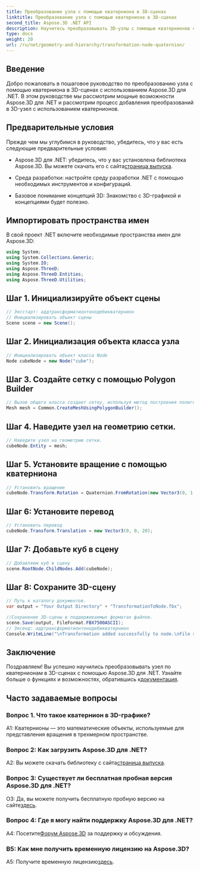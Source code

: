 ```yaml
---
title: Преобразование узла с помощью кватерниона в 3D-сценах
linktitle: Преобразование узла с помощью кватерниона в 3D-сценах
second_title: Aspose.3D .NET API
description: Научитесь преобразовывать 3D-узлы с помощью кватернионов с помощью Aspose.3D для .NET. Пошаговое руководство для начинающих.
type: docs
weight: 20
url: /ru/net/geometry-and-hierarchy/transformation-node-quaternion/
---
```

## Введение

Добро пожаловать в пошаговое руководство по преобразованию узла с помощью кватерниона в 3D-сценах с использованием Aspose.3D для .NET. В этом руководстве мы рассмотрим мощные возможности Aspose.3D для .NET и рассмотрим процесс добавления преобразований в 3D-узел с использованием кватернионов.

## Предварительные условия

Прежде чем мы углубимся в руководство, убедитесь, что у вас есть следующие предварительные условия:

-  Aspose.3D для .NET: убедитесь, что у вас установлена библиотека Aspose.3D. Вы можете скачать его с сайта[страница выпуска](https://releases.aspose.com/3d/net/).

- Среда разработки: настройте среду разработки .NET с помощью необходимых инструментов и конфигураций.

- Базовое понимание концепций 3D: Знакомство с 3D-графикой и концепциями будет полезно.

## Импортировать пространства имен

В свой проект .NET включите необходимые пространства имен для Aspose.3D:

```csharp
using System;
using System.Collections.Generic;
using System.IO;
using Aspose.ThreeD;
using Aspose.ThreeD.Entities;
using Aspose.ThreeD.Utilities;
```

## Шаг 1. Инициализируйте объект сцены

```csharp
// Эксстарт: аддтрансформатионтонодебикватернион
// Инициализировать объект сцены
Scene scene = new Scene();
```

## Шаг 2. Инициализация объекта класса узла

```csharp
// Инициализировать объект класса Node
Node cubeNode = new Node("cube");
```

## Шаг 3. Создайте сетку с помощью Polygon Builder

```csharp
// Вызов общего класса создает сетку, используя метод построения полигонов, чтобы установить экземпляр сетки.
Mesh mesh = Common.CreateMeshUsingPolygonBuilder();
```

## Шаг 4. Наведите узел на геометрию сетки.

```csharp
// Наведите узел на геометрию сетки.
cubeNode.Entity = mesh;
```

## Шаг 5. Установите вращение с помощью кватерниона

```csharp
// Установить вращение
cubeNode.Transform.Rotation = Quaternion.FromRotation(new Vector3(0, 1, 0), new Vector3(0.3, 0.5, 0.1));            
```

## Шаг 6: Установите перевод

```csharp
// Установить перевод
cubeNode.Transform.Translation = new Vector3(0, 0, 20);            
```

## Шаг 7: Добавьте куб в сцену

```csharp
// Добавляем куб в сцену
scene.RootNode.ChildNodes.Add(cubeNode);
```

## Шаг 8: Сохраните 3D-сцену

```csharp
// Путь к каталогу документов.
var output = "Your Output Directory" + "TransformationToNode.fbx";

//Сохранение 3D-сцены в поддерживаемых форматах файлов.
scene.Save(output, FileFormat.FBX7500ASCII);
// Эксенд: аддтрансформатионтонодебикватернион
Console.WriteLine("\nTransformation added successfully to node.\nFile saved at " + output);
```

## Заключение

Поздравляем! Вы успешно научились преобразовывать узел по кватернионам в 3D-сценах с помощью Aspose.3D для .NET. Узнайте больше о функциях и возможностях, обратившись к[документация](https://reference.aspose.com/3d/net/).

## Часто задаваемые вопросы

### Вопрос 1. Что такое кватернион в 3D-графике?

A1: Кватернионы — это математические объекты, используемые для представления вращения в трехмерном пространстве.

### Вопрос 2: Как загрузить Aspose.3D для .NET?

 A2: Вы можете скачать библиотеку с сайта[страница выпуска](https://releases.aspose.com/3d/net/).

### Вопрос 3: Существует ли бесплатная пробная версия Aspose.3D для .NET?

 О3: Да, вы можете получить бесплатную пробную версию на сайте[здесь](https://releases.aspose.com/).

### Вопрос 4: Где я могу найти поддержку Aspose.3D для .NET?

 А4: Посетите[Форум Aspose.3D](https://forum.aspose.com/c/3d/18) за поддержку и обсуждения.

### В5: Как мне получить временную лицензию на Aspose.3D?

 A5: Получите временную лицензию[здесь](https://purchase.aspose.com/temporary-license/).
